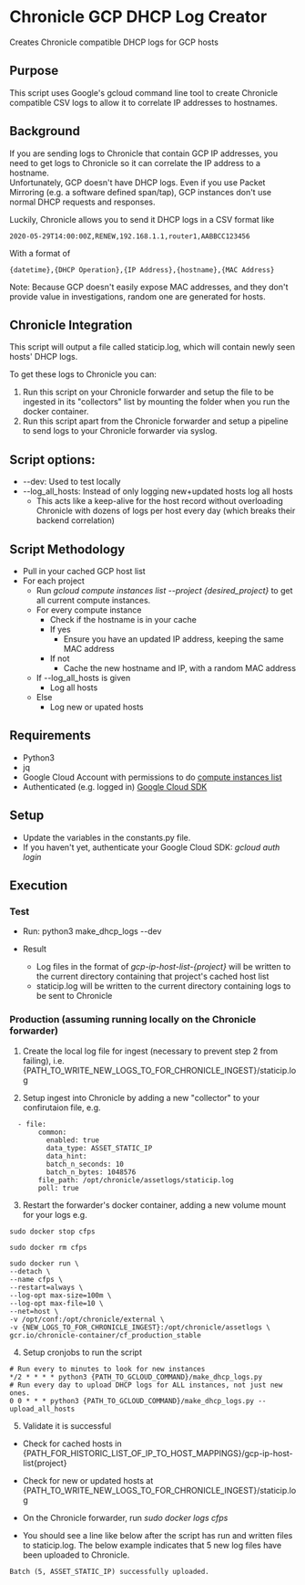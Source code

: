 # Chronicle GCP DHCP Log Creator
Creates Chronicle compatible DHCP logs for GCP hosts

## Purpose
This script uses Google's gcloud command line tool to create Chronicle compatible CSV logs to allow it to correlate IP addresses to hostnames.

## Background
If you are sending logs to Chronicle that contain GCP IP addresses, you need to get logs to Chronicle so it can correlate the IP address to a hostname.  
Unfortunately, GCP doesn't have DHCP logs.  Even if you use Packet Mirroring (e.g. a software defined span/tap), GCP instances don't use normal DHCP requests and responses.

Luckily, Chronicle allows you to send it DHCP logs in a CSV format like 

```2020-05-29T14:00:00Z,RENEW,192.168.1.1,router1,AABBCC123456 ```

With a format of

```{datetime},{DHCP Operation},{IP Address},{hostname},{MAC Address}```

Note: Because GCP doesn't easily expose MAC addresses, and they don't provide value in investigations, random one are generated for hosts.

## Chronicle Integration
This script will output a file called staticip.log, which will contain newly seen hosts' DHCP logs.

To get these logs to Chronicle you can:
1. Run this script on your Chronicle forwarder and setup the file to be ingested in its "collectors" list by mounting the folder when you run the docker container.
2. Run this script apart from the Chronicle forwarder and setup a pipeline to send logs to your Chronicle forwarder via syslog.

## Script options:
* --dev:  Used to test locally
* --log_all_hosts: Instead of only logging new+updated hosts log all hosts
  * This acts like a keep-alive for the host record without overloading Chronicle with dozens of logs per host every day (which breaks their backend correlation)

## Script Methodology

- Pull in your cached GCP host list
- For each project
  - Run *gcloud compute instances list --project {desired_project}* to get all current compute instances.
  - For every compute instance
    - Check if the hostname is in your cache
    - If yes
      - Ensure you have an updated IP address, keeping the same MAC address
    - If not
      - Cache the new hostname and IP, with a random MAC address
  - If --log_all_hosts is given
    - Log all hosts
  - Else
    - Log new or upated hosts

## Requirements
* Python3
* jq
* Google Cloud Account with permissions to do [compute instances list](https://cloud.google.com/sdk/gcloud/reference/compute/instances/list)
* Authenticated (e.g. logged in) [Google Cloud SDK](https://cloud.google.com/sdk)

## Setup
* Update the variables in the constants.py file.
* If you haven't yet, authenticate your Google Cloud SDK: *gcloud auth login*

## Execution

### Test

* Run: python3 make_dhcp_logs --dev

* Result
  * Log files in the format of *gcp-ip-host-list-{project}* will be written to the current directory containing that project's cached host list
  * staticip.log will be written to the current directory containing logs to be sent to Chronicle

### Production (assuming running locally on the Chronicle forwarder)

1. Create the local log file for ingest (necessary to prevent step 2 from failing), i.e. {PATH_TO_WRITE_NEW_LOGS_TO_FOR_CHRONICLE_INGEST}/staticip.log

2. Setup ingest into Chronicle by adding a new "collector" to your confirutaion file, e.g. 

```
  - file:
       common:
         enabled: true
         data_type: ASSET_STATIC_IP
         data_hint:
         batch_n_seconds: 10
         batch_n_bytes: 1048576
       file_path: /opt/chronicle/assetlogs/staticip.log
       poll: true
```

3. Restart the forwarder's docker container, adding a new volume mount for your logs e.g.

```
sudo docker stop cfps

sudo docker rm cfps

sudo docker run \
--detach \
--name cfps \
--restart=always \
--log-opt max-size=100m \
--log-opt max-file=10 \
--net=host \
-v /opt/conf:/opt/chronicle/external \
-v {NEW_LOGS_TO_FOR_CHRONICLE_INGEST}:/opt/chronicle/assetlogs \
gcr.io/chronicle-container/cf_production_stable
```

4. Setup cronjobs to run the script

```
# Run every to minutes to look for new instances
*/2 * * * * python3 {PATH_TO_GCLOUD_COMMAND}/make_dhcp_logs.py
# Run every day to upload DHCP logs for ALL instances, not just new ones.
0 0 * * * python3 {PATH_TO_GCLOUD_COMMAND}/make_dhcp_logs.py --upload_all_hosts
```

5. Validate it is successful

* Check for cached hosts in {PATH_FOR_HISTORIC_LIST_OF_IP_TO_HOST_MAPPINGS}/gcp-ip-host-list{project}

* Check for new or updated hosts at {PATH_TO_WRITE_NEW_LOGS_TO_FOR_CHRONICLE_INGEST}/staticip.log

* On the Chronicle forwarder, run *sudo docker logs cfps*

* You should see a line like below after the script has run and written files to staticip.log.  The below example indicates that 5 new log files have been uploaded to Chronicle.

```Batch (5, ASSET_STATIC_IP) successfully uploaded.```
